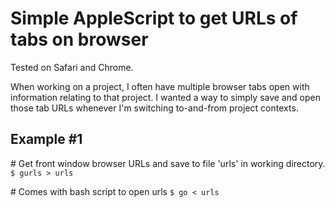 # Simple AppleScript to get URLs of tabs on browser

Tested on Safari and Chrome.

When working on a project, I often have multiple browser tabs open with information relating to that project. I wanted a way to simply save and open those tab URLs whenever I'm switching to-and-from project contexts. 

## Example #1
\# Get front window browser URLs and save to file 'urls' in working directory.
`$ gurls > urls`

\# Comes with bash script to open urls
`$ go < urls`




